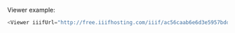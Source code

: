 Viewer example:

```js
<Viewer iiifUrl="http://free.iiifhosting.com/iiif/ac56caab6e6d3e5957bdd565b067eb9299ab4faaaf5a4e437101666197add912/info.json" />
```
